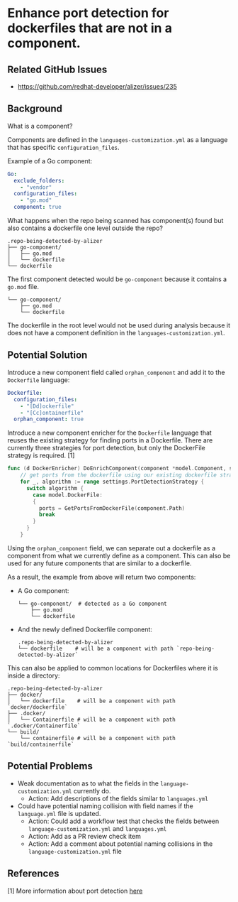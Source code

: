 # Enhance port detection for dockerfiles that are not in a component.

## Related GitHub Issues
* https://github.com/redhat-developer/alizer/issues/235

## Background

What is a component?

Components are defined in the `languages-customization.yml` as a language that has specific `configuration_files`.

Example of a Go component:

```yaml
Go:
  exclude_folders:
    - "vendor"
  configuration_files:
    - "go.mod"
  component: true
```

What happens when the repo being scanned has component(s) found but also contains a dockerfile one level outside the repo?

```shell
.repo-being-detected-by-alizer
├── go-component/
│   ├── go.mod
│   └── dockerfile
└── dockerfile
```

The first component detected would be `go-component` because it contains a `go.mod` file.
```shell
└── go-component/
    ├── go.mod
    └── dockerfile
```

The dockerfile in the root level would not be used during analysis because it does not have a component definition in the `languages-customization.yml`.

## Potential Solution

Introduce a new component field called `orphan_component` and add it to the `Dockerfile` language:

```yaml
Dockerfile:
  configuration_files:
    - "[Dd]ockerfile"
    - "[Cc]ontainerfile"
  orphan_component: true
```

Introduce a new component enricher for the `Dockerfile` language that reuses the existing strategy for finding ports in a Dockerfile. There are currently three strategies for port detection, but only the DockerFile strategy is required. [1]

```go
func (d DockerEnricher) DoEnrichComponent(component *model.Component, settings model.DetectionSettings, ctx *context.Context) {
    // get ports from the dockerfile using our existing dockerfile strategy
    for _, algorithm := range settings.PortDetectionStrategy {
      switch algorithm {
        case model.DockerFile:
        {
          ports = GetPortsFromDockerFile(component.Path)
          break
        }
      }
    }
```

Using the `orphan_component` field, we can separate out a dockerfile as a component from what we currently define as a component. This can also be used for any future components that are similar to a dockerfile.

As a result, the example from above will return two components:

* A Go component:
    ```shell
    └── go-component/  # detected as a Go component
        ├── go.mod
        └── dockerfile
    ```
* And the newly defined Dockerfile component:
    ```shell
    .repo-being-detected-by-alizer
    └── dockerfile    # will be a component with path `repo-being-detected-by-alizer`
    ```

This can also be applied to common locations for Dockerfiles where it is inside a directory:
```shell
.repo-being-detected-by-alizer
├── docker/
│   └── dockerfile    # will be a component with path `docker/dockerfile`
├── .docker/
│   └── Containerfile # will be a component with path `.docker/Containerfile`
└── build/
    └── containerfile # will be a component with path `build/containerfile`
```

## Potential Problems

* Weak documentation as to what the fields in the `language-customization.yml` currently do.
  * Action: Add descriptions of the fields similar to `languages.yml`
* Could have potential naming collision with field names if the `language.yml` file is updated.
  * Action: Could add a workflow test that checks the fields between `language-customization.yml` and `languages.yml`
  * Action: Add as a PR review check item
  * Action: Add a comment about potential naming collisions in the `language-customization.yml` file

## References

[1] More information about port detection [here](../public/port_detection.md)

